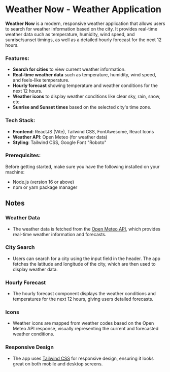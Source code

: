 # Weather Now - Weather Application

**Weather Now** is a modern, responsive weather application that allows users to search for weather information based on the city. It provides real-time weather data such as temperature, humidity, wind speed, and sunrise/sunset timings, as well as a detailed hourly forecast for the next 12 hours.

### Features:
- **Search for cities** to view current weather information.
- **Real-time weather data** such as temperature, humidity, wind speed, and feels-like temperature.
- **Hourly forecast** showing temperature and weather conditions for the next 12 hours.
- **Weather icons** to display weather conditions like clear sky, rain, snow, etc.
- **Sunrise and Sunset times** based on the selected city's time zone.

### Tech Stack:
- **Frontend**: ReactJS (Vite), Tailwind CSS, FontAwesome, React Icons
- **Weather API**: Open Meteo (for weather data)
- **Styling**: Tailwind CSS, Google Font "Roboto"

### Prerequisites:
Before getting started, make sure you have the following installed on your machine:
- Node.js (version 16 or above)
- npm or yarn package manager


## Notes

### Weather Data
- The weather data is fetched from the [Open Meteo API](https://open-meteo.com/), which provides real-time weather information and forecasts.

### City Search
- Users can search for a city using the input field in the header. The app fetches the latitude and longitude of the city, which are then used to display weather data.

### Hourly Forecast
- The hourly forecast component displays the weather conditions and temperatures for the next 12 hours, giving users detailed forecasts.

### Icons
- Weather icons are mapped from weather codes based on the Open Meteo API response, visually representing the current and forecasted weather conditions.

### Responsive Design
- The app uses [Tailwind CSS](https://tailwindcss.com/) for responsive design, ensuring it looks great on both mobile and desktop screens.

